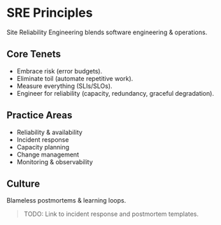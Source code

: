 # SRE Principles

Site Reliability Engineering blends software engineering & operations.

## Core Tenets
- Embrace risk (error budgets).
- Eliminate toil (automate repetitive work).
- Measure everything (SLIs/SLOs).
- Engineer for reliability (capacity, redundancy, graceful degradation).

## Practice Areas
- Reliability & availability
- Incident response
- Capacity planning
- Change management
- Monitoring & observability

## Culture
Blameless postmortems & learning loops.

> TODO: Link to incident response and postmortem templates.
